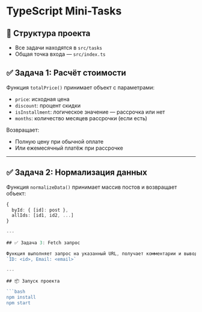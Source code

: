 # TypeScript Mini-Tasks

## 📁 Структура проекта

- Все задачи находятся в `src/tasks`
- Общая точка входа — `src/index.ts`

## ✅ Задача 1: Расчёт стоимости

Функция `totalPrice()` принимает объект с параметрами:
- `price`: исходная цена
- `discount`: процент скидки
- `isInstallment`: логическое значение — рассрочка или нет
- `months`: количество месяцев рассрочки (если есть)

Возвращает:
- Полную цену при обычной оплате
- Или ежемесячный платёж при рассрочке

---

## ✅ Задача 2: Нормализация данных

Функция `normalizeData()` принимает массив постов и возвращает объект:
```ts
{
  byId: { [id]: post },
  allIds: [id1, id2, ...]
}

---

## ✅ Задача 3: Fetch запрос

Функция выполняет запрос на указанный URL, получает комментарии и выводит их в консоль в формате:  
`ID: <id>, Email: <email>`

---

## 📦 Запуск проекта

```bash
npm install
npm start
